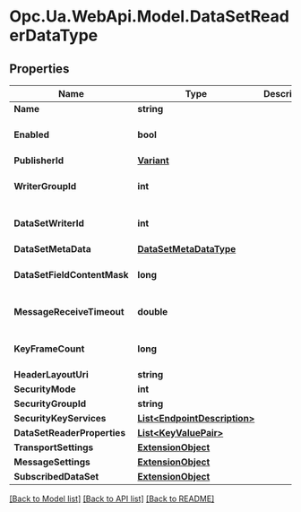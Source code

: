 # Opc.Ua.WebApi.Model.DataSetReaderDataType

## Properties

Name | Type | Description | Notes
------------ | ------------- | ------------- | -------------
**Name** | **string** |  | [optional] 
**Enabled** | **bool** |  | [optional] [default to false]
**PublisherId** | [**Variant**](Variant.md) |  | [optional] 
**WriterGroupId** | **int** |  | [optional] [default to 0]
**DataSetWriterId** | **int** |  | [optional] [default to 0]
**DataSetMetaData** | [**DataSetMetaDataType**](DataSetMetaDataType.md) |  | [optional] 
**DataSetFieldContentMask** | **long** |  | [optional] [default to 0]
**MessageReceiveTimeout** | **double** |  | [optional] [default to 0D]
**KeyFrameCount** | **long** |  | [optional] [default to 0]
**HeaderLayoutUri** | **string** |  | [optional] 
**SecurityMode** | **int** |  | [optional] 
**SecurityGroupId** | **string** |  | [optional] 
**SecurityKeyServices** | [**List&lt;EndpointDescription&gt;**](EndpointDescription.md) |  | [optional] 
**DataSetReaderProperties** | [**List&lt;KeyValuePair&gt;**](KeyValuePair.md) |  | [optional] 
**TransportSettings** | [**ExtensionObject**](ExtensionObject.md) |  | [optional] 
**MessageSettings** | [**ExtensionObject**](ExtensionObject.md) |  | [optional] 
**SubscribedDataSet** | [**ExtensionObject**](ExtensionObject.md) |  | [optional] 

[[Back to Model list]](../README.md#documentation-for-models) [[Back to API list]](../README.md#documentation-for-api-endpoints) [[Back to README]](../README.md)

